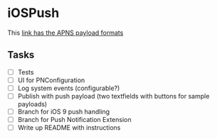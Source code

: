 # iOSPush

This [link has the APNS payload formats](https://support.pubnub.com/support/discussions/topics/14000006344)

## Tasks

- [ ] Tests
- [ ] UI for PNConfiguration
- [ ] Log system events (configurable?)
- [ ] Publish with push payload (two textfields with buttons for sample payloads)
- [ ] Branch for iOS 9 push handling
- [ ] Branch for Push Notification Extension
- [ ] Write up README with instructions